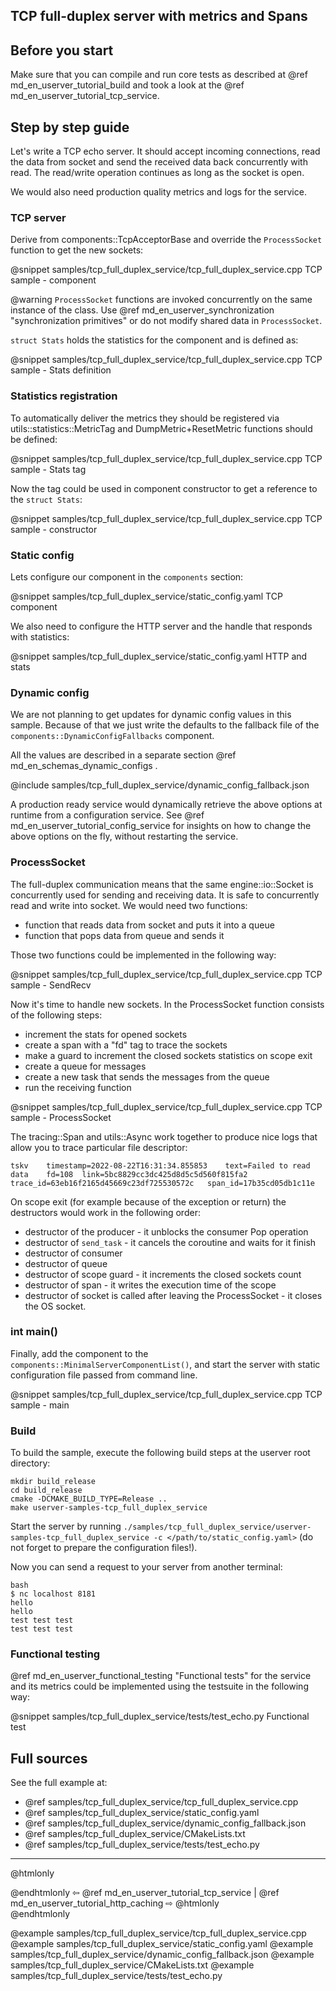 ## TCP full-duplex server with metrics and Spans


## Before you start

Make sure that you can compile and run core tests as described at
@ref md_en_userver_tutorial_build and took a look at the
@ref md_en_userver_tutorial_tcp_service.


## Step by step guide

Let's write a TCP echo server. It should accept incoming connections, read the
data from socket and send the received data back concurrently with read. The
read/write operation continues as long as the socket is open.

We would also need production quality metrics and logs for the service. 


### TCP server

Derive from components::TcpAcceptorBase and override the `ProcessSocket`
function to get the new sockets:

@snippet samples/tcp_full_duplex_service/tcp_full_duplex_service.cpp  TCP sample - component

@warning `ProcessSocket` functions are invoked concurrently on the same 
instance of the class. Use @ref md_en_userver_synchronization "synchronization primitives"
or do not modify shared data in `ProcessSocket`.

`struct Stats` holds the statistics for the component and is defined as:

@snippet samples/tcp_full_duplex_service/tcp_full_duplex_service.cpp  TCP sample - Stats definition


### Statistics registration

To automatically deliver the metrics they should be registered via
utils::statistics::MetricTag and DumpMetric+ResetMetric functions should be
defined:

@snippet samples/tcp_full_duplex_service/tcp_full_duplex_service.cpp  TCP sample - Stats tag

Now the tag could be used in component constructor to get a reference to the
`struct Stats`:

@snippet samples/tcp_full_duplex_service/tcp_full_duplex_service.cpp  TCP sample - constructor


### Static config

Lets configure our component in the `components` section:

@snippet samples/tcp_full_duplex_service/static_config.yaml  TCP component

We also need to configure the HTTP server and the handle that responds with
statistics:

@snippet samples/tcp_full_duplex_service/static_config.yaml  HTTP and stats


### Dynamic config

We are not planning to get updates for dynamic config values in this sample. Because of
that we just write the defaults to the fallback file of
the `components::DynamicConfigFallbacks` component.

All the values are described in a separate section @ref md_en_schemas_dynamic_configs .

@include samples/tcp_full_duplex_service/dynamic_config_fallback.json

A production ready service would dynamically retrieve the above options at
runtime from a configuration service. See
@ref md_en_userver_tutorial_config_service for insights on how to change the
above options on the fly, without restarting the service.


### ProcessSocket

The full-duplex communication means that the same engine::io::Socket is
concurrently used for sending and receiving data. It is safe to concurrently
read and write into socket. We would need two functions:
* function that reads data from socket and puts it into a queue
* function that pops data from queue and sends it

Those two functions could be implemented in the following way:

@snippet samples/tcp_full_duplex_service/tcp_full_duplex_service.cpp  TCP sample - SendRecv

Now it's time to handle new sockets. In the ProcessSocket function consists of
the following steps:
* increment the stats for opened sockets
* create a span with a "fd" tag to trace the sockets
* make a guard to increment the closed sockets statistics on scope exit
* create a queue for messages
* create a new task that sends the messages from the queue
* run the receiving function

@snippet samples/tcp_full_duplex_service/tcp_full_duplex_service.cpp  TCP sample - ProcessSocket

The tracing::Span and utils::Async work together to produce nice logs that
allow you to trace particular file descriptor:
```
tskv	timestamp=2022-08-22T16:31:34.855853	text=Failed to read data	fd=108	link=5bc8829cc3dc425d8d5c5d560f815fa2	trace_id=63eb16f2165d45669c23df725530572c	span_id=17b35cd05db1c11e
``` 

On scope exit (for example because of the exception or return) the destructors
would work in the following order:
* destructor of the producer - it unblocks the consumer Pop operation
* destructor of `send_task` - it cancels the coroutine and waits for it finish
* destructor of consumer
* destructor of queue
* destructor of scope guard - it increments the closed sockets count
* destructor of span - it writes the execution time of the scope
* destructor of socket is called after leaving the ProcessSocket - it closes
  the OS socket.


### int main()

Finally, add the component to the `components::MinimalServerComponentList()`,
and start the server with static configuration file passed from command line.

@snippet samples/tcp_full_duplex_service/tcp_full_duplex_service.cpp  TCP sample - main


### Build
To build the sample, execute the following build steps at the userver root directory:
```
mkdir build_release
cd build_release
cmake -DCMAKE_BUILD_TYPE=Release ..
make userver-samples-tcp_full_duplex_service
```

Start the server by running `./samples/tcp_full_duplex_service/userver-samples-tcp_full_duplex_service -c </path/to/static_config.yaml>`
(do not forget to prepare the configuration files!).

Now you can send a request to your server from another terminal:
```
bash
$ nc localhost 8181
hello
hello
test test test
test test test
```

### Functional testing
@ref md_en_userver_functional_testing "Functional tests" for the service and
its metrics could be implemented using the testsuite in the following way:

@snippet samples/tcp_full_duplex_service/tests/test_echo.py  Functional test


## Full sources

See the full example at:
* @ref samples/tcp_full_duplex_service/tcp_full_duplex_service.cpp
* @ref samples/tcp_full_duplex_service/static_config.yaml
* @ref samples/tcp_full_duplex_service/dynamic_config_fallback.json
* @ref samples/tcp_full_duplex_service/CMakeLists.txt
* @ref samples/tcp_full_duplex_service/tests/test_echo.py

----------

@htmlonly <div class="bottom-nav"> @endhtmlonly
⇦ @ref md_en_userver_tutorial_tcp_service | @ref md_en_userver_tutorial_http_caching ⇨
@htmlonly </div> @endhtmlonly

@example samples/tcp_full_duplex_service/tcp_full_duplex_service.cpp
@example samples/tcp_full_duplex_service/static_config.yaml
@example samples/tcp_full_duplex_service/dynamic_config_fallback.json
@example samples/tcp_full_duplex_service/CMakeLists.txt
@example samples/tcp_full_duplex_service/tests/test_echo.py

